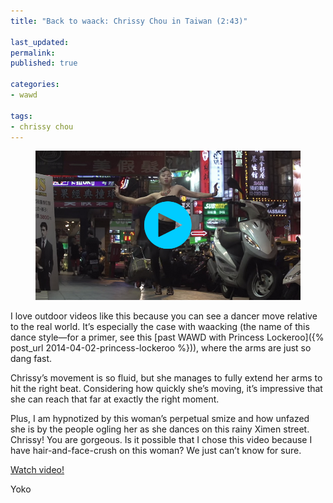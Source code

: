 ```yaml
---
title: "Back to waack: Chrissy Chou in Taiwan (2:43)"

last_updated: 
permalink: 
published: true

categories:
- wawd

tags:
- chrissy chou
---
```


<figure>
	<a href="https://www.youtube.com/watch?v=vW9KASmnbd0"><img src="/assets/images/2014-09-24-chrissy-chou-waacking.jpg" alt="Chrissy captures a picture on a nighttime Taiwanese street" /></a>
</figure>

I love outdoor videos like this because you can see a dancer move relative to the real world. It’s especially the case with waacking (the name of this dance style—for a primer, see this [past WAWD with Princess Lockeroo]({% post_url 2014-04-02-princess-lockeroo %})), where the arms are just so dang fast.

Chrissy’s movement is so fluid, but she manages to fully extend her arms to hit the right beat. Considering how quickly she’s moving, it’s impressive that she can reach that far at exactly the right moment.

Plus, I am hypnotized by this woman’s perpetual smize and how unfazed she is by the people ogling her as she dances on this rainy Ximen street. Chrissy! You are gorgeous. Is it possible that I chose this video because I have hair-and-face-crush on this woman? We just can’t know for sure.

[Watch video!](https://www.youtube.com/watch?v=vW9KASmnbd0)

Yoko